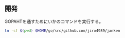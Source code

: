 ## 開発

GOPAHTを通すためにいかのコマンドを実行する。

```bash
ln -sf $(pwd) $HOME/go/src/github.com/jiro4989/janken
```
